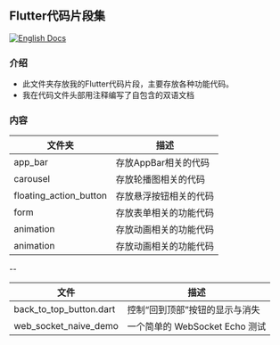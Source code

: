 ## Flutter代码片段集

[![English Docs](https://img.shields.io/badge/Docs-English-green?style=flat-square)](README.md)

### 介绍
- 此文件夹存放我的Flutter代码片段，主要存放各种功能代码。
- 我在代码文件头部用注释编写了自包含的双语文档

### 内容
| 文件夹          | 描述      |
|---------------|----------------------|
| app_bar | 存放AppBar相关的代码       | 
| carousel | 存放轮播图相关的代码      |
| floating_action_button | 存放悬浮按钮相关的代码      |
| form | 存放表单相关的功能代码      |
| animation | 存放动画相关的功能代码      |
| animation | 存放动画相关的功能代码      |

--

| 文件          | 描述      |
|---------------|----------------------|
| back_to_top_button.dart	| 控制“回到顶部”按钮的显示与消失 |
| web_socket_naive_demo | 一个简单的 WebSocket Echo 测试      |


